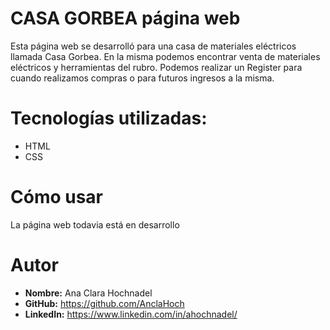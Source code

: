 # CASA GORBEA página web

Esta página web se desarrolló para una casa de materiales eléctricos llamada Casa Gorbea. En la misma podemos encontrar venta de materiales eléctricos y herramientas del rubro. Podemos realizar un Register para cuando realizamos compras o para futuros ingresos a la misma. 

# Tecnologías utilizadas:
* HTML
* CSS

# Cómo usar
La página web todavia está en desarrollo

# Autor
* **Nombre:** Ana Clara Hochnadel
* **GitHub:** https://github.com/AnclaHoch
* **LinkedIn:** https://www.linkedin.com/in/ahochnadel/
